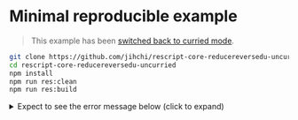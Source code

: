 # Minimal reproducible example

> This example has been [switched back to curried mode](https://rescript-lang.org/blog/uncurried-mode#how-to-switch-back-to-curried-mode).

```sh
git clone https://github.com/jihchi/rescript-core-reducereversedu-uncurried.git
cd rescript-core-reducereversedu-uncurried
npm install
npm run res:clean
npm run res:build
```

<details>
  <summary>Expect to see the error message below (click to expand)</summary>

```console
> rescript-core-reducereversedu@0.0.0 res:build
> rescript

>>>> Start compiling
Dependency on @rescript/core
rescript: [172/217] src/Core__List.cmj
FAILED: src/Core__List.cmj

  We've found a bug for you!
  /tmp/rescript-core-reducereversedu-uncurried/node_modules/@rescript/core/src/Core__List.res:582:39

  580 │     reduceReverseUnsafe(l, acc, f)
  581 │   } else {
  582 │     A.reduceReverseU(toArray(l), acc, f)
  583 │   }
  584 │ }

  This function is a curried function where an uncurried function is expected

rescript: [216/217] src/Core__Intl.cmj
FAILED: cannot make progress due to previous errors.
Failure: /tmp/rescript-core-reducereversedu-uncurried/node_modules/rescript/linux/ninja.exe
Location: /tmp/rescript-core-reducereversedu-uncurried/node_modules/@rescript/core/lib/bs
>>>> Finish compiling (exit: 1)
```
</details>
